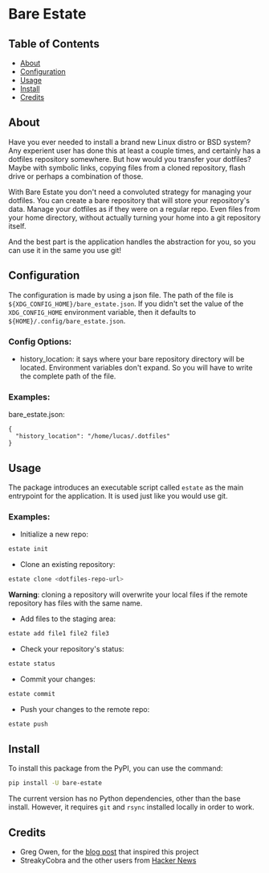 # Bare Estate

## Table of Contents

- [About](#about)
- [Configuration](#configuration)
- [Usage](#usage)
- [Install](#install)
- [Credits](#credits)

## About

Have you ever needed to install a brand new Linux distro or BSD system? Any
experient user has done this at least a couple times, and certainly has a
dotfiles repository somewhere. But how would you transfer your dotfiles? Maybe
with symbolic links, copying files from a cloned repository, flash drive or
perhaps a combination of those.

With Bare Estate you don't need a convoluted strategy for managing your
dotfiles. You can create a bare repository that will store your repository's
data. Manage your dotfiles as if they were on a regular repo. Even files from
your home directory, without actually turning your home into a git repository
itself.

And the best part is the application handles the abstraction for you,
so you can use it in the same you use git!

## Configuration

The configuration is made by using a json file. The path of the file is
`${XDG_CONFIG_HOME}/bare_estate.json`. If you didn't set the value of the
`XDG_CONFIG_HOME` environment variable, then it defaults to
`${HOME}/.config/bare_estate.json`.

### Config Options:

- history_location: it says where your bare repository directory will be
located. Environment variables don't expand. So you will have to write the
complete path of the file.

### Examples:

bare_estate.json:
```
{
  "history_location": "/home/lucas/.dotfiles"
}
```

## Usage

The package introduces an executable script called `estate` as the main
entrypoint for the application. It is used just like you would use git.

### Examples:

- Initialize a new repo:
```sh
estate init
```

- Clone an existing repository:
```sh
estate clone <dotfiles-repo-url>
```
**Warning**: cloning a repository will overwrite your local files if the remote
repository has files with the same name.

- Add files to the staging area:
```sh
estate add file1 file2 file3
```

- Check your repository's status:
```sh
estate status
```

- Commit your changes:
```sh
estate commit
```

- Push your changes to the remote repo:
```sh
estate push
```

## Install

To install this package from the PyPI, you can use the command:

```sh
pip install -U bare-estate
```

The current version has no Python dependencies, other than the base install.
However, it requires `git` and `rsync` installed locally in order to work.

## Credits

- Greg Owen, for the [blog post](https://stegosaurusdormant.com/bare-git-repo/)
that inspired this project
- StreakyCobra and the other users from
[Hacker News](https://news.ycombinator.com/item?id=11070797)
